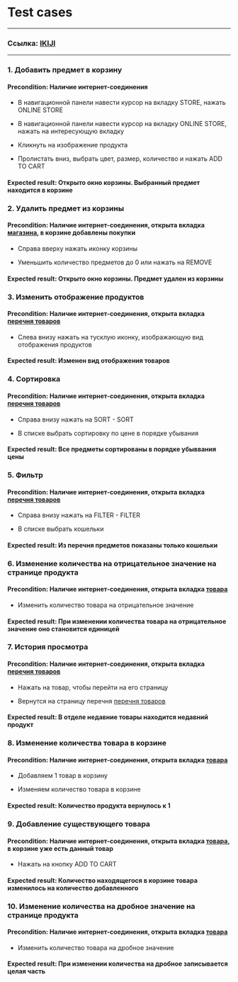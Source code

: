 # Test cases
---

### Ссылка: [IKIJI](https://ikiji.jp/en/#)

---

### 1. Добавить предмет в корзину

#### Precondition: Наличие интернет-соединения

* В навигационной панели навести курсор на вкладку STORE, нажать ONLINE STORE

* В навигационной панели навести курсор на вкладку ONLINE STORE, нажать на интересующую вкладку

* Кликнуть на изображение продукта

* Пролистать вниз, выбрать цвет, размер, количество и нажать ADD TO CART

#### Expected result: Открыто окно корзины. Выбранный предмет находится в корзине

### 2. Удалить предмет из корзины

#### Precondition: Наличие интернет-соединения, открыта вкладка [магазина](https://store.ikiji.jp/), в корзине добавлены покупки 

* Справа вверху нажать иконку корзины

* Уменьшить количество предметов до 0 или нажать на REMOVE

#### Expected result: Открыто окно корзины. Предмет удален из корзины

### 3. Изменить отображение продуктов

#### Precondition: Наличие интернет-соединения, открыта вкладка [перечня товаров](https://store.ikiji.jp/collections/pants) 

* Слева внизу нажать на тусклую иконку, изображающую вид отображения продуктов

#### Expected result: Изменен вид отображения товаров

### 4. Сортировка

#### Precondition: Наличие интернет-соединения, открыта вкладка [перечня товаров](https://store.ikiji.jp/collections/pants)

* Справа внизу нажать на SORT - SORT

* В списке выбрать сортировку по цене в порядке убывания

#### Expected result: Все предметы сортированы в порядке убыввания цены

### 5. Фильтр

#### Precondition: Наличие интернет-соединения, открыта вкладка [перечня товаров](https://store.ikiji.jp/collections/accessories)

* Справа внизу нажать на FILTER - FILTER

* В списке выбрать кошельки

#### Expected result: Из перечня предметов показаны только кошельки

### 6. Изменение количества на отрицательное значение на странице продукта

#### Precondition: Наличие интернет-соединения, открыта вкладка [товара](https://store.ikiji.jp/products/tps-sweat-shirttps%E7%B8%AB%E8%A3%BD%E8%A3%8F%E8%B5%B7%E6%AF%9B%E3%82%B9%E3%82%A6%E3%82%A7%E3%83%83%E3%83%88%E3%82%B7%E3%83%A3%E3%83%84-br-22aw%E6%96%B0%E8%89%B2?variant=42814778572957) 

* Изменить количество товара на отрицательное значение

#### Expected result: При изменении количества товара на отрицательное значение оно становится единицей

### 7. История просмотра

#### Precondition: Наличие интернет-соединения, открыта вкладка [перечня товаров](https://store.ikiji.jp/collections/accessories)

* Нажать на товар, чтобы перейти на его страницу

* Вернутся на страницу перечня [перечня товаров](https://store.ikiji.jp/collections/accessories)

#### Expected result: В отделе недавние товары находится недавний продукт

### 8. Изменение количества товара в корзине

#### Precondition: Наличие интернет-соединения, открыта вкладка [товара](https://store.ikiji.jp/products/tps-sweat-shirttps%E7%B8%AB%E8%A3%BD%E8%A3%8F%E8%B5%B7%E6%AF%9B%E3%82%B9%E3%82%A6%E3%82%A7%E3%83%83%E3%83%88%E3%82%B7%E3%83%A3%E3%83%84-br-22aw%E6%96%B0%E8%89%B2?variant=42814778572957)

* Добавляем 1 товар в корзину

* Изменяем количество товара в корзине

#### Expected result: Количество продукта вернулось к 1

### 9. Добавление существующего товара

#### Precondition: Наличие интернет-соединения, открыта вкладка [товара](https://store.ikiji.jp/products/tps-sweat-shirttps%E7%B8%AB%E8%A3%BD%E8%A3%8F%E8%B5%B7%E6%AF%9B%E3%82%B9%E3%82%A6%E3%82%A7%E3%83%83%E3%83%88%E3%82%B7%E3%83%A3%E3%83%84-br-22aw%E6%96%B0%E8%89%B2?variant=42814778572957), в корзине уже есть данный товар 

* Нажать на кнопку ADD TO CART

#### Expected result: Количество находящегося в корзине товара изменилось на количество добавленного

### 10. Изменение количества на дробное значение на странице продукта

#### Precondition: Наличие интернет-соединения, открыта вкладка [товара](https://store.ikiji.jp/products/tps-sweat-shirttps%E7%B8%AB%E8%A3%BD%E8%A3%8F%E8%B5%B7%E6%AF%9B%E3%82%B9%E3%82%A6%E3%82%A7%E3%83%83%E3%83%88%E3%82%B7%E3%83%A3%E3%83%84-br-22aw%E6%96%B0%E8%89%B2?variant=42814778572957) 

* Изменить количество товара на дробное значение

#### Expected result: При изменении количества на дробное записывается целая часть

